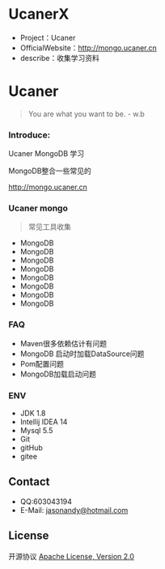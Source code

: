# UcanerX
* Project：Ucaner
* OfficialWebsite：http://mongo.ucaner.cn
* describe：收集学习资料

# Ucaner

> You are what you want to be. - w.b

### Introduce:

Ucaner
MongoDB  学习

MongoDB整合一些常见的



http://mongo.ucaner.cn


### Ucaner mongo


> 常见工具收集
- MongoDB
- MongoDB
- MongoDB
- MongoDB
- MongoDB
- MongoDB
- MongoDB
- MongoDB



### FAQ
- Maven很多依赖估计有问题
- MongoDB 启动时加载DataSource问题
- Pom配置问题
- MongoDB加载启动问题

### ENV
- JDK 1.8
- Intellij IDEA 14
- Mysql 5.5
- Git
- gitHub
- gitee

## Contact
- QQ:603043194
- E-Mail: jasonandy@hotmail.com

## License
开源协议 [Apache License, Version 2.0](http://www.apache.org/licenses/LICENSE-2.0.html)